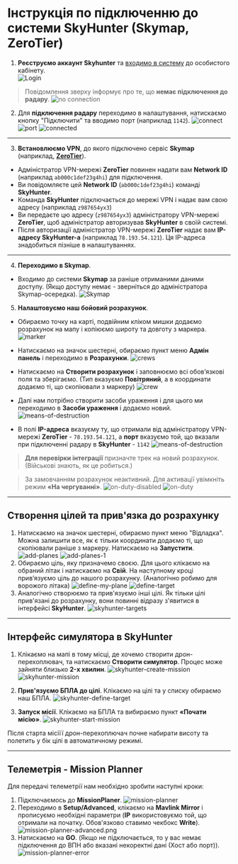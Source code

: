 # Інструкція по підключенню до системи SkyHunter (Skymap, ZeroTier)

1. **Реєструємо аккаунт Skyhunter** та [входимо в систему](https://app.skyhuntertech.com/login) до особистого кабінету.  
![Login](/assets/dashboard-login.png "Title")
  >Повідомлення зверху інформує про те, що **немає підключення до радару**.
![no connection](/assets/notification.png "notification")

2. Для  **підключення радару** переходимо в налаштування, натискаємо кнопку "Підключити" та вводимо порт (наприклад `1142`).
![connect](/assets/connect.png "connect")
![port](/assets/port.png "port")
![connected](/assets/connected.png "connected")

-----

3. **Встановлюємо VPN**, до якого підключено сервіс **Skymap** (наприклад, [**ZeroTier**](https://www.zerotier.com/)). 
- Адміністратор VPN-мережі **ZeroTier** повинен надати вам **Network ID** (наприклад `ab000c1def23g4hi`) для підключення. 
- Ви повідомляєте цей **Network ID** (`ab000c1def23g4hi`) команді **SkyHunter**. 
- Команда **SkyHunter** підключається до мережі VPN і надає вам свою адресу (наприклад `z987654yx3`)
- Ви передаєте  цю адресу (`z987654yx3`) адміністратору VPN-мережі **ZeroTier**, щоб адміністратор авторизував **SkyHunter** в своїй системі. 
- Після авторизації адміністратор VPN-мережі **ZeroTier** надає вам **IP-адресу SkyHunter-а** (наприклад `78.193.54.121`). Ця IP-адреса знадобиться пізніше в налаштуваннях.

-----

4. **Переходимо в Skymap**.
- Входимо до системи **Skymap** за раніше отриманими даними доступу. (Якщо доступу немає - зверніться до адміністратора Skymap-осередка).
![Skymap](/assets/skymap.png "Skymap")

5. **Налаштовуємо наш бойовий розрахунок**.
- Обираємо точку на картi, подвійним кліком мишки додаємо розрахунок на мапу і копіюємо широту та довготу з маркера.
![marker](/assets/marker.png "marker")

- Натискаємо на значок шестерні, обираємо пункт меню **Адмін панель** і переходимо в **Розрахунки**.
![crews](/assets/crews.png "crews")
  
- Натискаємо на **Створити розрахунок** і заповнюємо всі обовʼязкові поля та зберігаємо. (Тип вказуємо **Повітряний**, а в координати додаємо ті, що скопіювали з маркеру)
![crew](/assets/crew.png "crew")

- Далі нам потрібно створити засоби ураження і для цього ми переходимо в **Засоби ураження** і додаємо новий.
![means-of-destruction](/assets/means-of-destruction-01.png "means-of-destruction")

- В полі **IP-адреса** вказуєму ту, що отримали від адміністратору VPN-мережі **ZeroTier** - `78.193.54.121`, а **порт** вказуємо той, що вказали при підключенні радару в **SkyHunter** - `1142`
![means-of-destruction](/assets/means-of-destruction-02.png "means-of-destruction")

> **Для перевірки інтеграції** призначте трек на новий розрахунок. (Військові знають, як це робиться.)

> За замовчанням розрахунок неактивний. Для активації увімкніть режим **«На чергуванні»**.
![on-duty-disabled](/assets/on-duty-disabled.png "on-duty-disabled")
![on-duty](/assets/on-duty.png "on-duty")
---

## Створення цілей та прив'язка до розрахунку

1. Натискаємо на значок шестерні, обираємо пункт меню "Відладка". Можна залишити все, як є тільки координати додаємо ті, що скопіювали раніше з маркеру. Натискаємо на **Запустити**.
![add-planes](/assets/add-planes.png "add-planes")
![add-planes-1](/assets/add-planes-1.png "add-planes-1")
2. Обираємо ціль, яку призначемо своєю. Для цього клікаємо на обраний літак і натискаємо на **Свій**. На наступному кроці привʼязуємо ціль до нашого розрахунку. (Аналогічно робимо для ворожого літака)
![define-my-plane](/assets/define-my-plane.png "define-my-plane")
![define-target](/assets/define-target.png "define-target")
3. Аналогічно створюємо та прив'язуємо інші цілі. Як тільки цілі прив'язані до розрахунку, вони повинні відразу з'явитися в інтерфейсі **SkyHunter**.
![skyhunter-targets](/assets/skyhunter-targets.png "skyhunter-targets")

-----

## Інтерфейс симулятора в SkyHunter

1. Клікаємо на мапі в тому місці, де хочемо створити дрон-перехоплювач, та натискаємо **Створити симулятор**. Процес може зайняти близько **2-x хвилин**.
![skyhunter-create-mission](/assets/skyhunter-create-mission.png "skyhunter-create-mission")
![skyhunter-mission](/assets/skyhunter-mission.png "skyhunter-mission")

2. **Прив'язуємо БПЛА до цілі**. Клікаємо на цілі та у списку обираємо наш БПЛА.
![skyhunter-define-target](/assets/skyhunter-define-target.png "skyhunter-define-target")

3. **Запуск місії**. Клікаємо на БПЛА та вибираємо пункт **«Почати місію»**.
![skyhunter-start-mission](/assets/skyhunter-start-mission.png "skyhunter-start-mission")

Після старта місіїї дрон-перехоплючач почне набирати висоту та полетить у бік цілі в автоматичному режимі.

-----

## Телеметрія - Mission Planner

Для передачі телеметрії нам необхідно зробити наступні кроки:
1. Підключаємось до **MissionPlaner**.
   ![mission-planner](/assets/mission-planner.png "mission-planner")
3. Переходимо в **Setup/Advanced**, клікаємо на **Mavlink Mirror** і прописуємо необхідні параметри (**IP** використовуємо той, що отримали на початку. Обов'язково ставимо чекбокс **Write**).
   ![mission-planner-advanced.png](/assets/mission-planner-advanced.png "mission-planner-advanced.png")
5. Натискаємо на **GO**.
   (Якщо не підключається, то у вас немає підключення до ВПН або вказані некоректні дані (Хост або порт)).
   ![mission-planner-error](/assets/mission-planner-error.png "mission-planner-error")
